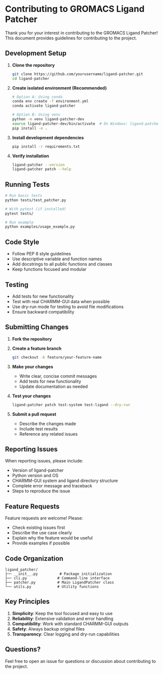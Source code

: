 # Contributing to GROMACS Ligand Patcher

Thank you for your interest in contributing to the GROMACS Ligand Patcher! This document provides guidelines for contributing to the project.

## Development Setup

1. **Clone the repository**
   ```bash
   git clone https://github.com/yourusername/ligand-patcher.git
   cd ligand-patcher
   ```

2. **Create isolated environment (Recommended)**
   ```bash
   # Option A: Using conda
   conda env create -f environment.yml
   conda activate ligand-patcher
   
   # Option B: Using venv
   python -m venv ligand-patcher-dev
   source ligand-patcher-dev/bin/activate  # On Windows: ligand-patcher-dev\Scripts\activate
   pip install -e .
   ```

3. **Install development dependencies**
   ```bash
   pip install -r requirements.txt
   ```

4. **Verify installation**
   ```bash
   ligand-patcher --version
   ligand-patcher patch --help
   ```

## Running Tests

```bash
# Run basic tests
python tests/test_patcher.py

# With pytest (if installed)
pytest tests/

# Run example
python examples/usage_example.py
```

## Code Style

- Follow PEP 8 style guidelines
- Use descriptive variable and function names
- Add docstrings to all public functions and classes
- Keep functions focused and modular

## Testing

- Add tests for new functionality
- Test with real CHARMM-GUI data when possible
- Use dry-run mode for testing to avoid file modifications
- Ensure backward compatibility

## Submitting Changes

1. **Fork the repository**
2. **Create a feature branch**
   ```bash
   git checkout -b feature/your-feature-name
   ```

3. **Make your changes**
   - Write clear, concise commit messages
   - Add tests for new functionality
   - Update documentation as needed

4. **Test your changes**
   ```bash
   ligand-patcher patch test-system test-ligand --dry-run
   ```

5. **Submit a pull request**
   - Describe the changes made
   - Include test results
   - Reference any related issues

## Reporting Issues

When reporting issues, please include:

- Version of ligand-patcher
- Python version and OS
- CHARMM-GUI system and ligand directory structure
- Complete error message and traceback
- Steps to reproduce the issue

## Feature Requests

Feature requests are welcome! Please:

- Check existing issues first
- Describe the use case clearly
- Explain why the feature would be useful
- Provide examples if possible

## Code Organization

```
ligand_patcher/
├── __init__.py          # Package initialization
├── cli.py              # Command-line interface
├── patcher.py          # Main LigandPatcher class
└── utils.py            # Utility functions
```

## Key Principles

1. **Simplicity**: Keep the tool focused and easy to use
2. **Reliability**: Extensive validation and error handling
3. **Compatibility**: Work with standard CHARMM-GUI outputs
4. **Safety**: Always backup original files
5. **Transparency**: Clear logging and dry-run capabilities

## Questions?

Feel free to open an issue for questions or discussion about contributing to the project.